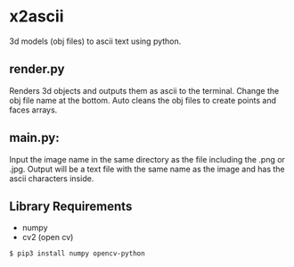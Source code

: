 # x2ascii
3d models (obj files) to ascii text using python. 
## render.py
Renders 3d objects and outputs them as ascii to the terminal. 
Change the obj file name at the bottom. Auto cleans the obj files to create points and faces arrays.  


## main.py:
Input the image name in the same directory as the file including the .png or .jpg.
Output will be a text file with the same name as the image and has the ascii characters inside. 


## Library Requirements
- numpy
- cv2 (open cv)
```
$ pip3 install numpy opencv-python
```
